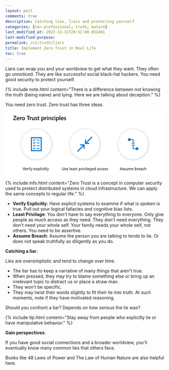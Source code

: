 ```yaml
---
layout: post
comments: true
description: Catching lies, liars and protecting yourself
categories: [non-professional, truth, mature]
last_modified_at: 2022-12-31T20:52:08.052481
last-modified-purpose:
permalink: /v1/truth/liars
title: Implement Zero Trust in Real Life
toc: true
---
```


Liars can wrap you and your worldview to get what they want. They often go unnoticed. They are like successful social black-hat hackers. You need good security to protect yourself.

{% include note.html content="There is a difference between not knowing the truth (being naive) and lying. Here we are talking about deception." %}

You need zero trust. Zero trust has three ideas.

![Zero Trust](/images/v1-truth/zero-trust.png)

{% include info.html content="Zero Trust is a concept in computer security used to protect distributed systems in cloud infrastructure. We can apply the same concepts to regular life." %}

- **Verify Explicitly**: Have explicit systems to examine if what is spoken is true. Pull out your logical fallacies and cognitive bias lists.
- **Least Privilage**: You don't have to say everything to everyone. Only give people as much access as they need. They don't need everything. They don't need your whole self. Your family needs your whole self, not others. You need to be assertive.
- **Assume Breach**: Assume the person you are talking to tends to lie. Or does not speak truthfully as diligently as you do.

**Catching a liar**:

Lies are oversimplistic and tend to change over time.

- The liar has to keep a narrative of many things that aren't true.
- When pressed, they may try to blame something else or bring up an irrelevant topic to distract us or place a straw man.
- They won't be specific.
- They may twist their words slightly to fit their lie into truth. At such moments, note if they have motivated reasoning.

Should you confront a liar? Depends on how serious the lie was?

{% include tip.html content="Stay away from people who explicitly lie or have manipulative behavior." %}

**Gain perspectives**:

If you have good social connections and a broader worldview, you'll eventually know many common lies that others face.

Books like 48 Laws of Power and The Law of Human Nature are also helpful here.

